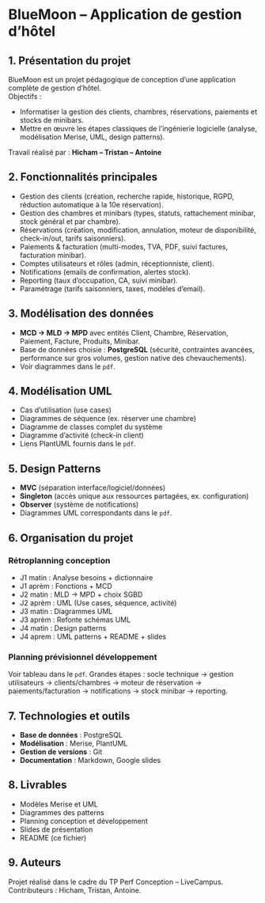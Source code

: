 # BlueMoon – Application de gestion d’hôtel

## 1. Présentation du projet

BlueMoon est un projet pédagogique de conception d’une application complète de gestion d’hôtel.  
Objectifs :

- Informatiser la gestion des clients, chambres, réservations, paiements et stocks de minibars.
- Mettre en œuvre les étapes classiques de l’ingénierie logicielle (analyse, modélisation Merise, UML, design patterns).

Travail réalisé par : **Hicham – Tristan – Antoine**

## 2. Fonctionnalités principales

- Gestion des clients (création, recherche rapide, historique, RGPD, réduction automatique à la 10e réservation).
- Gestion des chambres et minibars (types, statuts, rattachement minibar, stock général et par chambre).
- Réservations (création, modification, annulation, moteur de disponibilité, check-in/out, tarifs saisonniers).
- Paiements & facturation (multi-modes, TVA, PDF, suivi factures, facturation minibar).
- Comptes utilisateurs et rôles (admin, réceptionniste, client).
- Notifications (emails de confirmation, alertes stock).
- Reporting (taux d’occupation, CA, suivi minibar).
- Paramétrage (tarifs saisonniers, taxes, modèles d’email).

## 3. Modélisation des données

- **MCD → MLD → MPD** avec entités Client, Chambre, Réservation, Paiement, Facture, Produits, Minibar.
- Base de données choisie : **PostgreSQL** (sécurité, contraintes avancées, performance sur gros volumes, gestion native des chevauchements).
- Voir diagrammes dans le `pdf`.

## 4. Modélisation UML

- Cas d’utilisation (use cases)
- Diagrammes de séquence (ex. réserver une chambre)
- Diagramme de classes complet du système
- Diagramme d’activité (check-in client)
- Liens PlantUML fournis dans le `pdf`.

## 5. Design Patterns

- **MVC** (séparation interface/logiciel/données)
- **Singleton** (accès unique aux ressources partagées, ex. configuration)
- **Observer** (système de notifications)
- Diagrammes UML correspondants dans le `pdf`.

## 6. Organisation du projet

### Rétroplanning conception

- J1 matin : Analyse besoins + dictionnaire
- J1 aprèm : Fonctions + MCD
- J2 matin : MLD → MPD + choix SGBD
- J2 aprèm : UML (Use cases, séquence, activité)
- J3 matin : Diagrammes UML
- J3 aprèm : Refonte schémas UML
- J4 matin : Design patterns
- J4 aprem : UML patterns + README + slides

### Planning prévisionnel développement

Voir tableau dans le `pdf`.
Grandes étapes : socle technique → gestion utilisateurs → clients/chambres → moteur de réservation → paiements/facturation → notifications → stock minibar → reporting.

## 7. Technologies et outils

- **Base de données** : PostgreSQL
- **Modélisation** : Merise, PlantUML
- **Gestion de versions** : Git
- **Documentation** : Markdown, Google slides

## 8. Livrables

- Modèles Merise et UML
- Diagrammes des patterns
- Planning conception et développement
- Slides de présentation
- README (ce fichier)

## 9. Auteurs

Projet réalisé dans le cadre du TP Perf Conception – LiveCampus.  
Contributeurs : Hicham, Tristan, Antoine.
